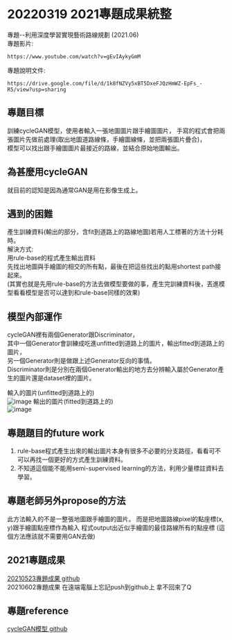 # 20220319 2021專題成果統整

專題--利用深度學習實現藝術路線規劃 (2021.06)  
專題影片:
```
https://www.youtube.com/watch?v=gEvIAykyGmM
```
專題說明文件:
```
https://drive.google.com/file/d/1k8fNZVy5xBT5DxeFJQzHmWZ-EpFs_-R5/view?usp=sharing
```

## 專題目標
訓練cycleGAN模型，使用者輸入一張地圖圖片跟手繪圖圖片，
手寫的程式會把兩張圖片先做前處理(取出地圖道路線條，手繪圖線條，並把兩張圖片疊合)，  
模型可以找出跟手繪圖圖片最接近的路線，並結合原始地圖輸出。

## 為甚麼用cycleGAN
就目前的認知是因為通常GAN是用在影像生成上。

## 遇到的困難
產生訓練資料(輸出的部分，含fit到道路上的路線地圖)若用人工標著的方法十分耗時。  
解決方式:  
用rule-base的程式產生輸出資料  
先找出地圖與手繪圖的相交的所有點，最後在把這些找出的點用shortest path接起來。  
(其實也就是先用rule-base的方法去做模型要做的事，產生完訓練資料後，丟進模型看看模型是否可以達到和rule-base同樣的效果)  

## 模型內部運作
cycleGAN裡有兩個Generator跟Discriminator，  
其中一個Generator會訓練成吃進unfitted到道路上的圖片，輸出fitted到道路上的圖片，  
另一個Generator則是做跟上述Generator反向的事情。  
Discriminator則是分別在兩個Generator輸出的地方去分辨輸入屬於Generator產生的圖片還是dataset裡的圖片。
  
輸入的圖片(unfitted到道路上的)  
![image](https://user-images.githubusercontent.com/61599898/159117824-4eebb725-461e-47ed-b667-883142d6f963.png)
輸出的圖片(fitted到道路上的)  
![image](https://user-images.githubusercontent.com/61599898/159117867-21babbd0-cf35-426a-ae55-dd79dc59c22d.png)

## 專題題目的future work

1. rule-base程式產生出來的輸出圖片本身有很多不必要的分支路徑，看看可不可以再找一個更好的方式產生訓練資料。
2. 不知道這個能不能用semi-supervised learning的方法，利用少量標註資料去學習。

## 專題老師另外propose的方法

此方法輸入的不是一整張地圖跟手繪圖的圖片。
而是把地圖路線pixel的點座標(x, y)跟手繪圖點座標作為輸入
程式output出近似手繪圖的最佳路線所有的點座標
(這個方法應該就不需要用GAN去做)

## 2021專題成果
[20210523專題成果 github](https://github.com/minimelonling/2021_project_design)  
20210602專題成果 在遠端電腦上忘記push到github上 拿不回來了Q

## 專題reference
[cycleGAN模型 github](https://github.com/minimelonling/pytorch-CycleGAN-and-pix2pix)  
